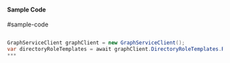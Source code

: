 #### Sample Code
#sample-code 

```C#

GraphServiceClient graphClient = new GraphServiceClient();
var directoryRoleTemplates = await graphClient.DirectoryRoleTemplates.Request().GetAsync();
*** 

```